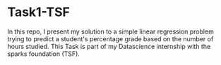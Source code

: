 # Task1-TSF

In this repo, I present my solution to a simple linear regression problem trying to predict a student's percentage grade based on the number of hours studied. This Task is part 
of my Datascience internship with the sparks foundation (TSF). 